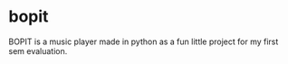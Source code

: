 # bopit
BOPIT is a music player made in python as a fun little project for my first sem evaluation.
